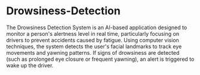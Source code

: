 # Drowsiness-Detection
The Drowsiness Detection System is an AI-based application designed to monitor a person's alertness level in real time, 
particularly focusing on drivers to prevent accidents caused by fatigue.
Using computer vision techniques, the system detects the user's facial landmarks to track eye movements and yawning patterns. 
If signs of drowsiness are detected (such as prolonged eye closure or frequent yawning), an alert is triggered to wake up the driver.

